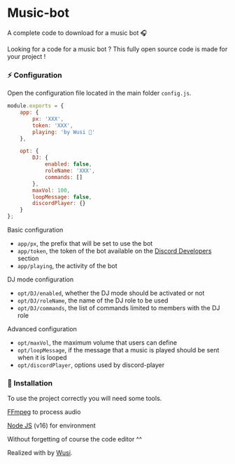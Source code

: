 # Music-bot

A complete code to download for a music bot 🎧

Looking for a code for a music bot ? This fully open source code is made for your project !

### ⚡ Configuration

Open the configuration file located in the main folder `config.js`.

```js
module.exports = {
    app: {
        px: 'XXX',
        token: 'XXX',
        playing: 'by Wusi 💜'
    },

    opt: {
        DJ: {
            enabled: false,
            roleName: 'XXX',
            commands: []
        },
        maxVol: 100,
        loopMessage: false,
        discordPlayer: {}
    }
};
```

Basic configuration

- `app/px`, the prefix that will be set to use the bot
- `app/token`, the token of the bot available on the [Discord Developers](https://discordapp.com/developers/applications) section
- `app/playing`, the activity of the bot

DJ mode configuration

- `opt/DJ/enabled`, whether the DJ mode should be activated or not 
- `opt/DJ/roleName`, the name of the DJ role to be used
- `opt/DJ/commands`, the list of commands limited to members with the DJ role

Advanced configuration

- `opt/maxVol`, the maximum volume that users can define
- `opt/loopMessage`, if the message that a music is played should be sent when it is looped
- `opt/discordPlayer`, options used by discord-player

### 📑 Installation

To use the project correctly you will need some tools.

[FFmpeg](https://www.ffmpeg.org) to process audio

[Node JS](https://nodejs.org/en/) (v16) for environment

Without forgetting of course the code editor ^^

Realized with by [Wusi](https://github.com/HeyWusi).